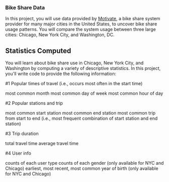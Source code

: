 ### Bike Share Data


In this project, you will use data provided by [Motivate](https://www.motivateco.com/), a bike share system provider for many major cities in the United States, to uncover bike share usage patterns. You will compare the system usage between three large cities: Chicago, New York City, and Washington, DC.

## Statistics Computed
You will learn about bike share use in Chicago, New York City, and Washington by computing a variety of descriptive statistics. In this project, you'll write code to provide the following information:

#1 Popular times of travel (i.e., occurs most often in the start time)

most common month
most common day of week
most common hour of day


#2 Popular stations and trip

most common start station
most common end station
most common trip from start to end (i.e., most frequent combination of start station and end station)


#3 Trip duration

total travel time
average travel time


#4 User info

counts of each user type
counts of each gender (only available for NYC and Chicago)
earliest, most recent, most common year of birth (only available for NYC and Chicago)
